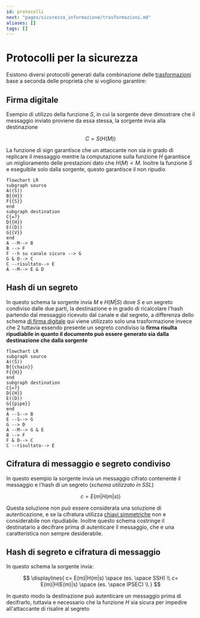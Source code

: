 ```yaml
---
id: protocolli
next: "pages/sicurezza_informazione/trasformazioni.md"
aliases: []
tags: []
---
```


# Protocolli per la sicurezza

Esistono diversi protocolli generati dalla combinazione delle [trasformazioni](sicurezza_informazione/trasformazioni.md) base a seconda delle proprietà che si vogliono garantire:

## Firma digitale

Esempio di utilizzo della funzione $S$, in cui la sorgente deve dimostrare che il messaggio inviato proviene da essa stessa, la sorgente invia alla destinazione

$$C = S(H(M))$$

La funzione di sign garantisce che un attaccante non sia in grado di replicare il messaggio mentre la computazione sulla funzione $H$ garantisce un miglioramento delle prestazioni dato che $H(M) \lt M$. Inoltre la funzione $S$ e eseguibile solo dalla sorgente, questo garantisce il non ripudio

```mermaid
flowchart LR
subgraph source
A((S))
B{{H}}
F{{S}}
end
subgraph destination
C{=?}
D{{H}}
E((D))
G{{V}}
end
A --M--> B
B --> F
F --h su canale sicuro --> G
G & D--> C
C --risultato--> E
A --M--> E & D
```

## Hash di un segreto

In questo schema la sorgente invia $M$ e $H(M|S)$ dove $S$ e un segreto condiviso dalle due parti, la destinazione e in grado di ricalcolare l'hash partendo dal messaggio ricevuto dal canale e dal segreto, a differenza dello schema [di firma digitale](#SCHEMA%20FIRMA%20DIGITALE) qui viene utilizzato solo una trasformazione invece che 2 tuttavia essendo presente un segreto condiviso la **firma risulta ripudiabile in quanto il documento può essere generato sia dalla destinazione che dalla sorgente**

```mermaid
flowchart LR
subgraph source
A((S))
B{{chain}}
F{{H}}
end
subgraph destination
C{=?}
D{{H}}
E((D))
G{{pipe}}
end
A --S--> B
E --S--> G
G --> D
A --M--> G & E
B --> F
F & D--> C
C --risultato--> E
```

## Cifratura di messaggio e segreto condiviso

In questo esempio la sorgente invia un messaggio cifrato contenente il messaggio e l'hash di un segreto (*schema utilizzato in SSL*)

$$
c = E(m|H(m|s))
$$

Questa soluzione non può essere considerata una soluzione di autenticazione, e se la cifratura utilizza [chiavi simmetriche](sicurezza_informazione/chiavi.md) non e considerabile non ripudiabile.
Inoltre questo schema costringe il destinatario a decifrare prima di autenticare il messaggio, che e una caratteristica non sempre desiderabile.

## Hash di segreto e cifratura di messaggio

In questo schema la sorgente invia:

$$
\displaylines{
c= E(m)|H(m|s) \space (es. \space SSH) \\
c= E(m)|H(E(m)|s) \space (es. \space IPSEC) \\
}
$$

In questo modo la destinazione può autenticare un messaggio prima di decifrarlo, tuttavia e necessario che la funzione $H$ sia sicura per impedire all'attaccante di risalire al segreto
